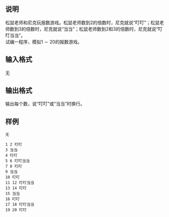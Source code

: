 <h2>说明</h2>

松鼠老师和尼克玩报数游戏。松鼠老师数到$2$的倍数时，尼克就说“叮叮”；松鼠老师数到$3$的倍数时，尼克就说“当当”；松鼠老师数到2和3的倍数时，尼克就说“叮叮当当”。<br />
试编一程序，模拟$1\sim 20$的报数游戏。

<h2>输入格式</h2>

无

<h2>输出格式</h2>

输出每个数，说“叮叮”或“当当”时换行。

<h2>样例</h2>
<pre><code class="language-input1">无</code></pre><pre><code class="language-output1">1 2 叮叮
3 当当
4 叮叮
5 6 叮叮当当
7 8 叮叮
9 当当
10 叮叮
11 12 叮叮当当
13 14 叮叮
15 当当
16 叮叮
17 18 叮叮当当
19 20 叮叮</code></pre>

